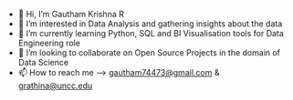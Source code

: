 - 👋 Hi, I’m Gautham Krishna R 
- 👀 I’m interested in Data Analysis and gathering insights about the data 
- 🌱 I’m currently learning Python, SQL and BI Visualisation tools  for Data Engineering role 
- 💞️ I’m looking to collaborate on Open Source Projects in the domain of Data Science 
- 📫 How to reach me  --> gautham74473@gmail.com & grathina@uncc.edu
<!---
gautham744473/gautham744473 is a ✨ special ✨ repository because its `README.md` (this file) appears on your GitHub profile.
You can click the Preview link to take a look at your changes.
--->
